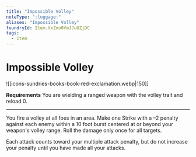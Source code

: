 ```yaml
---
title: "Impossible Volley"
noteType: ":luggage:"
aliases: "Impossible Volley"
foundryId: Item.VxZno0VmJJuUZjDC
tags:
  - Item
---
```


# Impossible Volley
![[icons-sundries-books-book-red-exclamation.webp|150]]

**Requirements** You are wielding a ranged weapon with the volley trait and reload 0.

* * *

You fire a volley at all foes in an area. Make one Strike with a –2 penalty against each enemy within a 10 foot burst centered at or beyond your weapon's volley range. Roll the damage only once for all targets.

Each attack counts toward your multiple attack penalty, but do not increase your penalty until you have made all your attacks.
